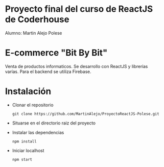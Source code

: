 # Proyecto final del curso de ReactJS de Coderhouse

Alumno: Martin Alejo Polese

# E-commerce "Bit By Bit"

Venta de productos informaticos. Se desarrollo con ReactJS y librerías varías. Para el backend se utiliza Firebase.

# Instalación

- Clonar el repositorio

  ```
  git clone https://github.com/MartinAlejo/ProyectoReactJS-Polese.git
  ```

- Situarse en el directorio raiz del proyecto

- Instalar las dependencias

  ```
  npm install
  ```

- Iniciar localhost

  ```
  npm start
  ```